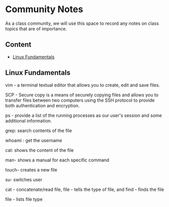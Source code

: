 # Community Notes

As a class community, we will use this space to record any notes on class topics that are of importance.

## Content

* [Linux Fundamentals](#linux-fundamentals)


## Linux Fundamentals

vim - a terminal textual editor that allows you to create, edit and save files.

SCP - Secure copy is a means of securely copying files and allows you to transfer files between two computers using the SSH protocol to provide both authentication and encryption.

ps - provide a list of the running processes as our user's session and some additional information.

grep: search contents of the file  

whoami : get the username

cat: shows the content of the file

man- shows a manual for each specific command

touch- creates a new file

su- switches user

cat - concatenate/read file, file - tells the type of file, and find - finds the file

file - lists file type
